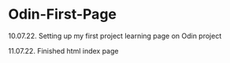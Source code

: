 # Odin-First-Page
10.07.22. Setting up my first project learning page on Odin project

11.07.22. Finished html index page
